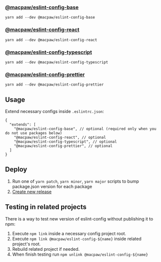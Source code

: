 ### [@macpaw/eslint-config-base](eslint-config-base/index.js)

`yarn add --dev @macpaw/eslint-config-base`

### [@macpaw/eslint-config-react](eslint-config-react/index.js)

`yarn add --dev @macpaw/eslint-config-react`

### [@macpaw/eslint-config-typescript](eslint-config-typescript/index.js)

`yarn add --dev @macpaw/eslint-config-typescript`

### [@macpaw/eslint-config-prettier](eslint-config-prettier/index.js)

`yarn add --dev @macpaw/eslint-config-prettier`

## Usage

Extend necessary configs inside `.eslintrc.json`:

```
{
  "extends": [
    "@macpaw/eslint-config-base", // optional (required only when you do not use packages below)
    "@macpaw/eslint-config-react", // optional
    "@macpaw/eslint-config-typescript", // optional
    "@macpaw/eslint-config-prettier", // optional
  ]
}
```

## Deploy

1. Run one of `yarn patch`, `yarn minor`, `yarn major` scripts to bump package.json version for each package
2. [Create new release](https://github.com/MacPaw/eslint-config/releases/new)

## Testing in related projects
There is a way to test new version of eslint-config without publishing it to npm:

1. Execute `npm link` inside a necessary config project root.
2. Execute `npm link @macpaw/eslint-config-${name}` inside related project's root.
3. Rebuild related project if needed.
4. When finish testing run `npm unlink @macpaw/eslint-config-${name}`
